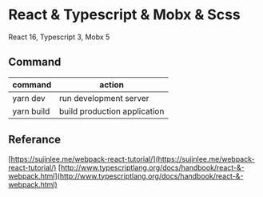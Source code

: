 # React & Typescript & Mobx & Scss

React 16, Typescript 3, Mobx 5

## Command

| command    | action                       |
| ---------- | ---------------------------- |
| yarn dev   | run development server       |
| yarn build | build production application |

## Referance

[https://sujinlee.me/webpack-react-tutorial/](https://sujinlee.me/webpack-react-tutorial/)
[http://www.typescriptlang.org/docs/handbook/react-&-webpack.html](http://www.typescriptlang.org/docs/handbook/react-&-webpack.html)
